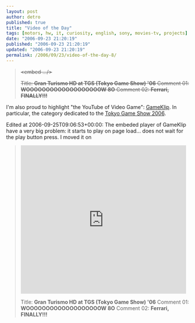 ```yaml
---
layout: post
author: detro
published: true
title: "Video of the Day"
tags: [motors, hw, it, curiosity, english, sony, movies-tv, projects]
date: "2006-09-23 21:20:19"
published: "2006-09-23 21:20:19"
updated: "2006-09-23 21:20:19"
permalink: /2006/09/23/video-of-the-day-8/
---
```


<blockquote><del datetime="2006-09-25T09:06:53+00:00">&lt;embed .../&gt;</del>

<del datetime="2006-09-25T09:06:53+00:00">Title: <strong>Gran Turismo HD at TGS (Tokyo Game Show) '06</strong>
Comment 01: <strong>WOOOOOOOOOOOOOOOOOOOW 8O</strong>
Comment 02: <strong>Ferrari, FINALLY!!!</strong></del>
</blockquote>

I'm also proud to highlight "the YouTube of Video Game": <a href="http://www.gameklip.com/">GameKlip</a>. In particular, the category dedicated to the <a href="http://www.gameklip.com/t/tgs06/">Tokyo Game Show 2006</a>.

Edited at 2006-09-25T09:06:53+00:00: The embeded player of GameKlip have a very big problem: it starts to play on page load... does not wait for the play button press. I moved it on <!--more-->
<blockquote><embed width='450' height='405' src='http://www.gameklip.com/e/v?vg=15461z4WvrPqGu'></embed>

Title: <strong>Gran Turismo HD at TGS (Tokyo Game Show) '06</strong>
Comment 01: <strong>WOOOOOOOOOOOOOOOOOOOW 8O</strong>
Comment 02: <strong>Ferrari, FINALLY!!!</strong>
</blockquote>

